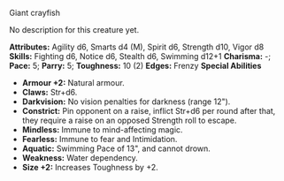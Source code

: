 Giant crayfish

No description for this creature yet.

**Attributes:** Agility d6, Smarts d4 (M), Spirit d6, Strength d10,
Vigor d8
**Skills:** Fighting d6, Notice d6, Stealth d6, Swimming d12+1
**Charisma:** -; **Pace:** 5; **Parry:** 5; **Toughness:** 10 (2)
**Edges:** Frenzy
**Special Abilities**
- **Armour +2:** Natural armour.
- **Claws:** Str+d6.
- **Darkvision:** No vision penalties for darkness (range 12").
- **Constrict:** Pin opponent on a raise, inflict Str+d6 per round after
that, they require a raise on an opposed Strength roll to escape.
- **Mindless:** Immune to mind-affecting magic.
- **Fearless:** Immune to fear and Intimidation.
- **Aquatic:** Swimming Pace of 13", and cannot drown.
- **Weakness:** Water dependency.
- **Size +2:** Increases Toughness by +2.

